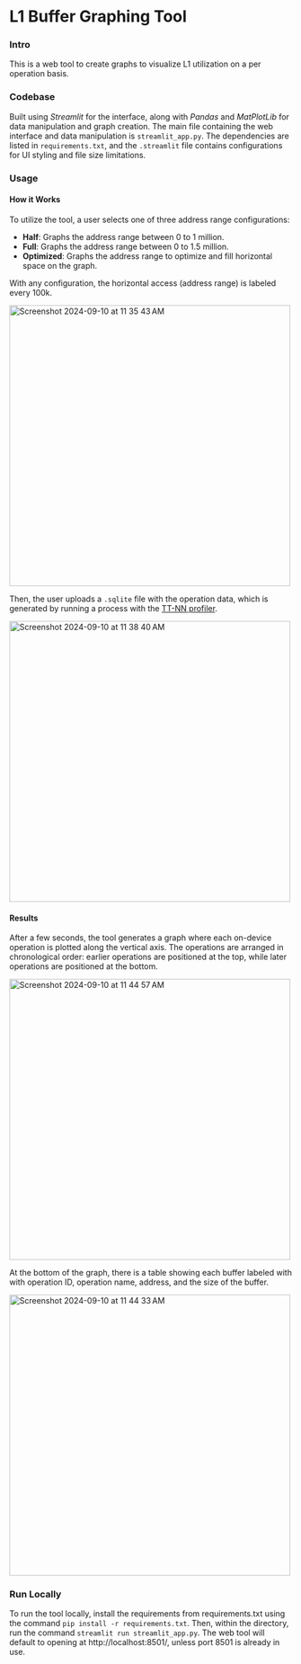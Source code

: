 # L1 Buffer Graphing Tool 
### Intro
This is a web tool to create graphs to visualize L1 utilization on a per operation basis.

### Codebase
Built using _Streamlit_ for the interface, along with _Pandas_ and _MatPlotLib_ for data manipulation and graph creation. The main file containing the web interface and data manipulation is `streamlit_app.py`. The dependencies are listed in `requirements.txt`, and the `.streamlit` file contains configurations for UI styling and file size limitations.

### Usage

#### How it Works
To utilize the tool, a user selects one of three address range configurations:
- **Half**: Graphs the address range between 0 to 1 million.
- **Full**: Graphs the address range between 0 to 1.5 million.
- **Optimized**: Graphs the address range to optimize and fill horizontal space on the graph.

With any configuration, the horizontal access (address range) is labeled every 100k.

<img width="500" alt="Screenshot 2024-09-10 at 11 35 43 AM" src="https://github.com/user-attachments/assets/d3d4be4b-5a1b-4785-8b1d-14d4e8ebba51">

Then, the user uploads a `.sqlite` file with the operation data, which is generated by running a process with the [TT-NN profiler](https://docs.tenstorrent.com/ttnn/latest/ttnn/usage.html#visualize-using-web-browser).

<img width="500" alt="Screenshot 2024-09-10 at 11 38 40 AM" src="https://github.com/user-attachments/assets/7e83831a-8b70-41b0-b513-74ed513c2592">

#### Results
After a few seconds, the tool generates a graph where each on-device operation is plotted along the vertical axis. The operations are arranged in chronological order: earlier operations are positioned at the top, while later operations are positioned at the bottom.

<img width="500" alt="Screenshot 2024-09-10 at 11 44 57 AM" src="https://github.com/user-attachments/assets/94abaedd-b668-4395-a9af-21eb1836e1e1">

At the bottom of the graph, there is a table showing each buffer labeled with with operation ID, operation name, address, and the size of the buffer.

<img width="500" alt="Screenshot 2024-09-10 at 11 44 33 AM" src="https://github.com/user-attachments/assets/1df2c95c-dd63-4ee9-8035-0c0c3581a6a3">

### Run Locally
To run the tool locally, install the requirements from requirements.txt using the command `pip install -r requirements.txt`. Then, within the directory, run the command `streamlit run streamlit_app.py`. The web tool will default to opening at http://localhost:8501/, unless port 8501 is already in use.